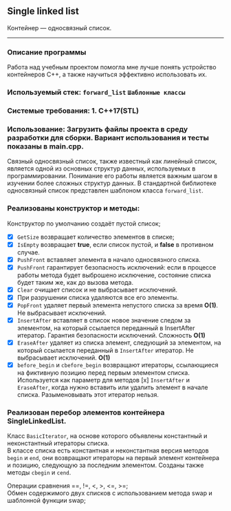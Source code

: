 ## Single linked list<br>
Контейнер — односвязный список.
___
### Описание программы<br>
Работа над учебным проектом помогла мне лучше понять устройство контейнеров C++, а также научиться эффективно использовать их.

### Используемый стек: `forward_list` `Шаблонные классы` 
  
### Системые требования: 1. C++17(STL)

### Использование: Загрузить файлы проекта в среду разработки для сборки. Вариант использования и тесты показаны в main.cpp.<br>

Связный односвязный список, также известный как линейный список, является одной из основных структур данных, используемых в программировании. Понимание его работы является важным шагом в изучении более сложных структур данных. В стандартной библиотеке односвязный список представлен шаблоном класса `forward_list`.
<br>

### Реализованы конструктор и методы:
 Конструктор по умолчанию создаёт пустой список;<br>
- [x] `GetSize` возвращает количество элементов в списке;<br>
- [x] `IsEmpty` возвращает **true**, если список пустой, и **false** в противном случае.<br>
- [x] `PushFront` вставляет элемента в начало односвязного списка.<br>
- [x] `PushFront` гарантирует безопасность исключений: если в процессе работы метода будет выброшено исключение, состояние списка будет таким же, как до вызова метода.<br>
- [x] `Clear` очищает список и не выбрасывает исключений. <br>
- [x] При разрушении списка удаляются все его элементы.<br>
- [x] `PopFront` удаляет первый элемента непустого списка за время **O(1)**. Не выбрасывает исключений.<br>
- [x] `InsertAfter` вставляет в список новое значение следом за элементом, на который ссылается переданный в InsertAfter итератор. Гарантия безопасности исключений. Сложность **O(1)**<br>
- [x] `EraseAfter` удаляет из списка элемент, следующий за элементом, на который ссылается переданный в `InsertAfter` итератор. Не выбрасывает исключений. **O(1)**<br>
- [x] `before_begin` и `cbefore_begin` возвращают итераторы, ссылающиеся на фиктивную позицию перед первым элементом списка. Используется как параметр для методов [x] `InsertAfter` и `EraseAfter`, когда нужно вставить или удалить элемент в начале списка. Разыменовывать этот итератор нельзя.<br>

### Реализован перебор элементов контейнера SingleLinkedList.
Класс `BasicIterator`, на основе которого объявлены константный и неконстантный итераторы списка.<br>
В классе списка есть константная и неконстантная версия методов `begin` и `end`, они возвращают итераторы на первый элемент контейнера и позицию, следующую за последним элементом. Созданы также методы `cbegin` и `cend`.<br>

 Операции сравнения ==, !=, <, >, <=, >=;<br>
 Обмен содержимого двух списков с использованием метода swap и шаблонной функции swap;<br>

